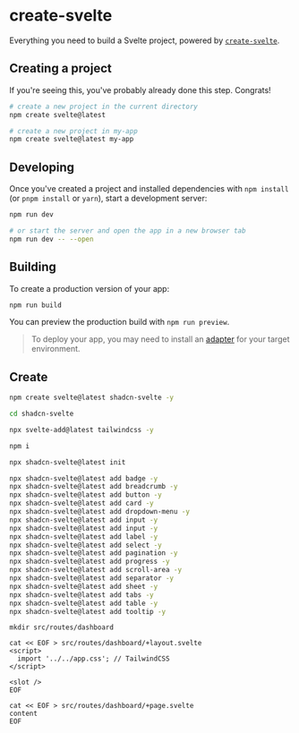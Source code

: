 # create-svelte

Everything you need to build a Svelte project, powered by [`create-svelte`](https://github.com/sveltejs/kit/tree/main/packages/create-svelte).

## Creating a project

If you're seeing this, you've probably already done this step. Congrats!

```bash
# create a new project in the current directory
npm create svelte@latest

# create a new project in my-app
npm create svelte@latest my-app
```

## Developing

Once you've created a project and installed dependencies with `npm install` (or `pnpm install` or `yarn`), start a development server:

```bash
npm run dev

# or start the server and open the app in a new browser tab
npm run dev -- --open
```

## Building

To create a production version of your app:

```bash
npm run build
```

You can preview the production build with `npm run preview`.

> To deploy your app, you may need to install an [adapter](https://kit.svelte.dev/docs/adapters) for your target environment.


## Create

```bash
npm create svelte@latest shadcn-svelte -y

cd shadcn-svelte

npx svelte-add@latest tailwindcss -y

npm i

npx shadcn-svelte@latest init

npx shadcn-svelte@latest add badge -y
npx shadcn-svelte@latest add breadcrumb -y
npx shadcn-svelte@latest add button -y
npx shadcn-svelte@latest add card -y
npx shadcn-svelte@latest add dropdown-menu -y
npx shadcn-svelte@latest add input -y
npx shadcn-svelte@latest add input -y
npx shadcn-svelte@latest add label -y
npx shadcn-svelte@latest add select -y
npx shadcn-svelte@latest add pagination -y
npx shadcn-svelte@latest add progress -y
npx shadcn-svelte@latest add scroll-area -y
npx shadcn-svelte@latest add separator -y
npx shadcn-svelte@latest add sheet -y
npx shadcn-svelte@latest add tabs -y
npx shadcn-svelte@latest add table -y
npx shadcn-svelte@latest add tooltip -y
```

```
mkdir src/routes/dashboard
```

```
cat << EOF > src/routes/dashboard/+layout.svelte
<script>
  import '../../app.css'; // TailwindCSS
</script>

<slot />
EOF
```

```
cat << EOF > src/routes/dashboard/+page.svelte
content
EOF
```